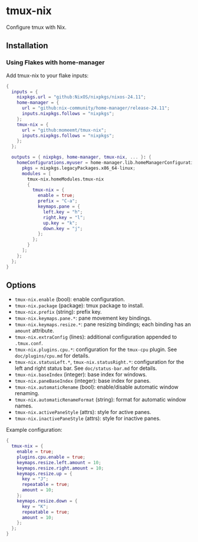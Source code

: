 # tmux-nix

Configure tmux with Nix.

## Installation

### Using Flakes with home-manager

Add tmux-nix to your flake inputs:

```nix
{
  inputs = {
    nixpkgs.url = "github:NixOS/nixpkgs/nixos-24.11";
    home-manager = {
      url = "github:nix-community/home-manager/release-24.11";
      inputs.nixpkgs.follows = "nixpkgs";
    };
    tmux-nix = {
      url = "github:momeemt/tmux-nix";
      inputs.nixpkgs.follows = "nixpkgs";
    };
  };

  outputs = { nixpkgs, home-manager, tmux-nix, ... }: {
    homeConfigurations.myuser = home-manager.lib.homeManagerConfiguration {
      pkgs = nixpkgs.legacyPackages.x86_64-linux;
      modules = [
        tmux-nix.homeModules.tmux-nix
        {
          tmux-nix = {
            enable = true;
            prefix = "C-a";
            keymaps.pane = {
              left.key = "h";
              right.key = "l";
              up.key = "k";
              down.key = "j";
            };
          };
        }
      ];
    };
  };
}
```

## Options

- `tmux-nix.enable` (bool): enable configuration.
- `tmux-nix.package` (package): tmux package to install.
- `tmux-nix.prefix` (string): prefix key.
- `tmux-nix.keymaps.pane.*`: pane movement key bindings.
- `tmux-nix.keymaps.resize.*`: pane resizing bindings; each binding has an `amount` attribute.
- `tmux-nix.extraConfig` (lines): additional configuration appended to `.tmux.conf`.
- `tmux-nix.plugins.cpu.*`: configuration for the `tmux-cpu` plugin. See `doc/plugins/cpu.md` for details.
- `tmux-nix.statusLeft.*`, `tmux-nix.statusRight.*`: configuration for the left and right status bar. See `doc/status-bar.md` for details.
- `tmux-nix.baseIndex` (integer): base index for windows.
- `tmux-nix.paneBaseIndex` (integer): base index for panes.
- `tmux-nix.automaticRename` (bool): enable/disable automatic window renaming.
- `tmux-nix.automaticRenameFormat` (string): format for automatic window names.
- `tmux-nix.activePaneStyle` (attrs): style for active panes.
- `tmux-nix.inactivePaneStyle` (attrs): style for inactive panes.

Example configuration:

```nix
{
  tmux-nix = {
    enable = true;
    plugins.cpu.enable = true;
    keymaps.resize.left.amount = 10;
    keymaps.resize.right.amount = 10;
    keymaps.resize.up = {
      key = "J";
      repeatable = true;
      amount = 10;
    };
    keymaps.resize.down = {
      key = "K";
      repeatable = true;
      amount = 10;
    };
  };
}
```
